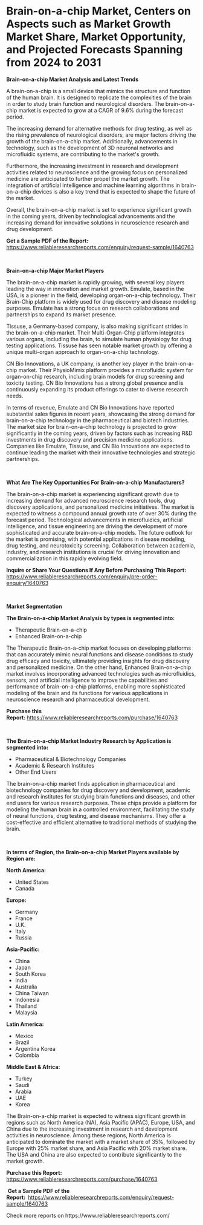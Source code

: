 <p><h1>Brain-on-a-chip Market, Centers on Aspects such as Market Growth Market Share, Market Opportunity, and Projected Forecasts Spanning from 2024 to 2031</h1></p><p><strong>Brain-on-a-chip Market Analysis and Latest Trends</strong></p>
<p><p>A brain-on-a-chip is a small device that mimics the structure and function of the human brain. It is designed to replicate the complexities of the brain in order to study brain function and neurological disorders. The brain-on-a-chip market is expected to grow at a CAGR of 9.6% during the forecast period. </p><p>The increasing demand for alternative methods for drug testing, as well as the rising prevalence of neurological disorders, are major factors driving the growth of the brain-on-a-chip market. Additionally, advancements in technology, such as the development of 3D neuronal networks and microfluidic systems, are contributing to the market's growth.</p><p>Furthermore, the increasing investment in research and development activities related to neuroscience and the growing focus on personalized medicine are anticipated to further propel the market growth. The integration of artificial intelligence and machine learning algorithms in brain-on-a-chip devices is also a key trend that is expected to shape the future of the market.</p><p>Overall, the brain-on-a-chip market is set to experience significant growth in the coming years, driven by technological advancements and the increasing demand for innovative solutions in neuroscience research and drug development.</p></p>
<p><strong>Get a Sample PDF of the Report:&nbsp;</strong> <a href="https://www.reliableresearchreports.com/enquiry/request-sample/1640763">https://www.reliableresearchreports.com/enquiry/request-sample/1640763</a></p>
<p>&nbsp;</p>
<p><strong>Brain-on-a-chip Major Market Players</strong></p>
<p><p>The brain-on-a-chip market is rapidly growing, with several key players leading the way in innovation and market growth. Emulate, based in the USA, is a pioneer in the field, developing organ-on-a-chip technology. Their Brain-Chip platform is widely used for drug discovery and disease modeling purposes. Emulate has a strong focus on research collaborations and partnerships to expand its market presence.</p><p>Tissuse, a Germany-based company, is also making significant strides in the brain-on-a-chip market. Their Multi-Organ-Chip platform integrates various organs, including the brain, to simulate human physiology for drug testing applications. Tissuse has seen notable market growth by offering a unique multi-organ approach to organ-on-a-chip technology.</p><p>CN Bio Innovations, a UK company, is another key player in the brain-on-a-chip market. Their PhysioMimix platform provides a microfluidic system for organ-on-chip research, including brain models for drug screening and toxicity testing. CN Bio Innovations has a strong global presence and is continuously expanding its product offerings to cater to diverse research needs.</p><p>In terms of revenue, Emulate and CN Bio Innovations have reported substantial sales figures in recent years, showcasing the strong demand for brain-on-a-chip technology in the pharmaceutical and biotech industries. The market size for brain-on-a-chip technology is projected to grow significantly in the coming years, driven by factors such as increasing R&D investments in drug discovery and precision medicine applications. Companies like Emulate, Tissuse, and CN Bio Innovations are expected to continue leading the market with their innovative technologies and strategic partnerships.</p></p>
<p>&nbsp;</p>
<p><strong>What Are The Key Opportunities For Brain-on-a-chip Manufacturers?</strong></p>
<p><p>The brain-on-a-chip market is experiencing significant growth due to increasing demand for advanced neuroscience research tools, drug discovery applications, and personalized medicine initiatives. The market is expected to witness a compound annual growth rate of over 30% during the forecast period. Technological advancements in microfluidics, artificial intelligence, and tissue engineering are driving the development of more sophisticated and accurate brain-on-a-chip models. The future outlook for the market is promising, with potential applications in disease modeling, drug testing, and neurotoxicity screening. Collaboration between academia, industry, and research institutions is crucial for driving innovation and commercialization in this rapidly evolving field.</p></p>
<p><strong>Inquire or Share Your Questions If Any Before Purchasing This Report:</strong> <a href="https://www.reliableresearchreports.com/enquiry/pre-order-enquiry/1640763">https://www.reliableresearchreports.com/enquiry/pre-order-enquiry/1640763</a></p>
<p>&nbsp;</p>
<p><strong>Market Segmentation</strong></p>
<p><strong>The Brain-on-a-chip Market Analysis by types is segmented into:</strong></p>
<p><ul><li>Therapeutic Brain-on-a-chip</li><li>Enhanced Brain-on-a-chip</li></ul></p>
<p><p>The Therapeutic Brain-on-a-chip market focuses on developing platforms that can accurately mimic neural functions and disease conditions to study drug efficacy and toxicity, ultimately providing insights for drug discovery and personalized medicine. On the other hand, Enhanced Brain-on-a-chip market involves incorporating advanced technologies such as microfluidics, sensors, and artificial intelligence to improve the capabilities and performance of brain-on-a-chip platforms, enabling more sophisticated modeling of the brain and its functions for various applications in neuroscience research and pharmaceutical development.</p></p>
<p><strong>Purchase this Report:&nbsp;</strong><a href="https://www.reliableresearchreports.com/purchase/1640763">https://www.reliableresearchreports.com/purchase/1640763</a></p>
<p>&nbsp;</p>
<p><strong>The Brain-on-a-chip Market Industry Research by Application is segmented into:</strong></p>
<p><ul><li>Pharmaceutical & Biotechnology Companies</li><li>Academic & Research Institutes</li><li>Other End Users</li></ul></p>
<p><p>The brain-on-a-chip market finds application in pharmaceutical and biotechnology companies for drug discovery and development, academic and research institutes for studying brain functions and diseases, and other end users for various research purposes. These chips provide a platform for modeling the human brain in a controlled environment, facilitating the study of neural functions, drug testing, and disease mechanisms. They offer a cost-effective and efficient alternative to traditional methods of studying the brain.</p></p>
<p>&nbsp;</p>
<p><strong>In terms of Region, the Brain-on-a-chip Market Players available by Region are:</strong></p>
<p>
    <p> <strong> North America: </strong>
        <ul>
            <li>United States</li>
            <li>Canada</li>
        </ul>
        </p> 
    <p> <strong> Europe: </strong>
        <ul>
            <li>Germany</li>
            <li>France</li>
            <li>U.K.</li>
            <li>Italy</li>
            <li>Russia</li>
        </ul>
        </p> 
    <p> <strong> Asia-Pacific: </strong>
        <ul>
            <li>China</li>
            <li>Japan</li>
            <li>South Korea</li>
            <li>India</li>
            <li>Australia</li>
            <li>China Taiwan</li>
            <li>Indonesia</li>
            <li>Thailand</li>
            <li>Malaysia</li>
        </ul>
        </p> 
    <p> <strong> Latin America: </strong>
        <ul>
            <li>Mexico</li>
            <li>Brazil</li>
            <li>Argentina Korea</li>
            <li>Colombia</li>
        </ul>
        </p> 
    <p> <strong> Middle East & Africa: </strong>
        <ul>
            <li>Turkey</li>
            <li>Saudi</li>
            <li>Arabia</li>
            <li>UAE</li>
            <li>Korea</li>
        </ul>
    </p>
    </p>
<p><p>The Brain-on-a-chip market is expected to witness significant growth in regions such as North America (NA), Asia Pacific (APAC), Europe, USA, and China due to the increasing investment in research and development activities in neuroscience. Among these regions, North America is anticipated to dominate the market with a market share of 35%, followed by Europe with 25% market share, and Asia Pacific with 20% market share. The USA and China are also expected to contribute significantly to the market growth.</p></p>
<p><strong>Purchase this Report: </strong><a href="https://www.reliableresearchreports.com/purchase/1640763">https://www.reliableresearchreports.com/purchase/1640763</a></p>
<p>&nbsp;<strong>Get a Sample PDF of the Report:&nbsp;&nbsp;</strong><a href="https://www.reliableresearchreports.com/enquiry/request-sample/1640763">https://www.reliableresearchreports.com/enquiry/request-sample/1640763</a></p>
<p><strong></strong></p>
<p>Check more reports on https://www.reliableresearchreports.com/</p>